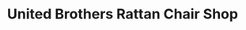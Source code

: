 ---
title: "United Brothers Rattan Chair Shop"
url: /monrovia/united-brothers-rattan-chair-shop-un-drive/
shop: furniture
---